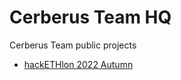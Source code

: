 # Cerberus Team HQ
Cerberus Team public projects
* [hackETHlon 2022 Autumn](https://cerberushq.github.io)
